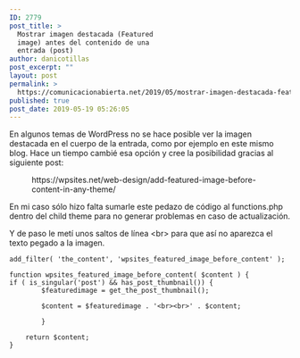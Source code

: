 ```yaml
---
ID: 2779
post_title: >
  Mostrar imagen destacada (Featured
  image) antes del contenido de una
  entrada (post)
author: danicotillas
post_excerpt: ""
layout: post
permalink: >
  https://comunicacionabierta.net/2019/05/mostrar-imagen-destacada-featured-image-antes-del-contenido-de-una-entrada-post/
published: true
post_date: 2019-05-19 05:26:05
---
```

<!-- wp:paragraph -->
<p>En algunos temas de WordPress no se hace posible ver la imagen destacada en el cuerpo de la entrada, como por ejemplo en este mismo blog. Hace un tiempo cambié esa opción y cree la posibilidad gracias al siguiente post:</p>
<!-- /wp:paragraph -->

<!-- wp:core-embed/wordpress {"url":"https://wpsites.net/web-design/add-featured-image-before-content-in-any-theme/","type":"wp-embed","providerNameSlug":"wp-sites","className":""} -->
<figure class="wp-block-embed-wordpress wp-block-embed is-type-wp-embed is-provider-wp-sites"><div class="wp-block-embed__wrapper">
https://wpsites.net/web-design/add-featured-image-before-content-in-any-theme/
</div></figure>
<!-- /wp:core-embed/wordpress -->

<!-- wp:paragraph -->
<p>En mi caso sólo hizo falta sumarle este pedazo de código al functions.php dentro del child theme para no generar problemas en caso de actualización.</p>
<!-- /wp:paragraph -->

<!-- wp:paragraph -->
<p>Y de paso le metí unos saltos de línea &lt;br> para que así no aparezca el texto pegado a la imagen.</p>
<!-- /wp:paragraph -->

<!-- wp:code -->
<pre class="wp-block-code"><code>add_filter( 'the_content', 'wpsites_featured_image_before_content' ); 

function wpsites_featured_image_before_content( $content ) { 
if ( is_singular('post') &amp;&amp; has_post_thumbnail()) {
        $featuredimage = get_the_post_thumbnail();
		
        $content = $featuredimage . '&lt;br>&lt;br>' . $content;
		
		}

    return $content;
}</code></pre>
<!-- /wp:code -->